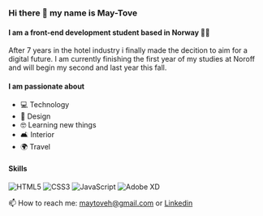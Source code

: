 ### Hi there 👋 my name is May-Tove 
#### I am a front-end development student based in Norway :woman_technologist:

After 7 years in the hotel industry i finally made the decition to aim for a digital future. I am currently finishing the first year of my studies at Noroff and will begin my second and last year this fall.

#### I am passionate about
- :computer: Technology
- :art: Design
- :nerd_face: Learning new things
- :couch_and_lamp: Interior
- :earth_africa: Travel

#### Skills
![HTML5](https://img.shields.io/badge/html5-%23E34F26.svg?style=for-the-badge&logo=html5&logoColor=white)
![CSS3](https://img.shields.io/badge/css3-%231572B6.svg?style=for-the-badge&logo=css3&logoColor=white) 
![JavaScript](https://img.shields.io/badge/javascript-%23323330.svg?style=for-the-badge&logo=javascript&logoColor=%23F7DF1E)
![Adobe XD](https://img.shields.io/badge/Adobe%20XD-470137?style=for-the-badge&logo=Adobe%20XD&logoColor=#FF61F6) 

📫 How to reach me: maytoveh@gmail.com or [Linkedin](www.linkedin.com/in/may-tove-hovdal-24b406153)

<!--
**May-Tove/May-Tove** is a ✨ _special_ ✨ repository because its `README.md` (this file) appears on your GitHub profile.

Here are some ideas to get you started:

- 🔭 I’m currently 
- 🌱 I’m currently learning ...
- 👯 I’m looking to collaborate on ...
- 🤔 I’m looking for help with ...
- 💬 Ask me about ...
- 📫 How to reach me: 

-->
